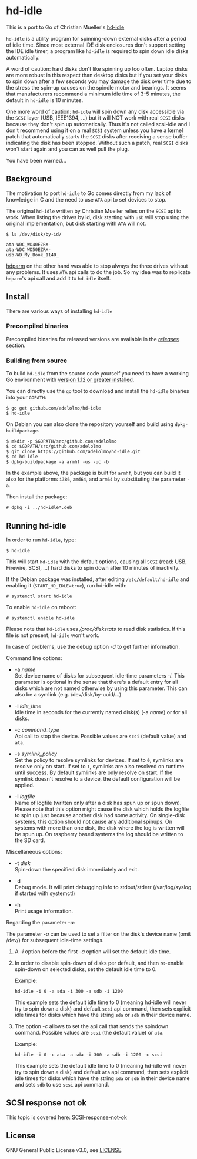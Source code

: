 # hd-idle

This is a port to Go of Christian Mueller's [hd-idle](http://hd-idle.sf.net)

`hd-idle` is a utility program for spinning-down external disks after a period
of idle time. Since most external IDE disk enclosures don't support setting
the IDE idle timer, a program like `hd-idle` is required to spin down idle
disks automatically.

A word of caution: hard disks don't like spinning up too often. Laptop disks
are more robust in this respect than desktop disks but if you set your disks
to spin down after a few seconds you may damage the disk over time due to the
stress the spin-up causes on the spindle motor and bearings. It seems that
manufacturers recommend a minimum idle time of 3-5 minutes, the default in
`hd-idle` is 10 minutes.

One more word of caution: `hd-idle` will spin down any disk accessible via the
`SCSI` layer (USB, IEEE1394, ...) but it will NOT work with real `SCSI` disks
because they don't spin up automatically. Thus it's not called scsi-idle and
I don't recommend using it on a real `SCSI` system unless you have a kernel
patch that automatically starts the `SCSI` disks after receiving a sense buffer
indicating the disk has been stopped. Without such a patch, real `SCSI` disks
won't start again and you can as well pull the plug.

You have been warned...

## Background

The motivation to port `hd-idle` to Go comes directly from my lack of knowledge in C
and the need to use `ATA` api to set devices to stop.

The original `hd-idle` written by Christian Mueller relies on the `SCSI` api to work.
When listing the drives by id, disk starting with `usb` will stop using the original 
implementation, but disk starting with `ATA` will not.

    $ ls /dev/disk/by-id/
    
    ata-WDC_WD40EZRX-
    ata-WDC_WD50EZRX-
    usb-WD_My_Book_1140_
    
[hdparm](https://en.wikipedia.org/wiki/Hdparm) on the other hand was able to stop always the three drives without any problems.
It uses `ATA` api calls to do the job. So my idea was to replicate `hdparm`'s api call 
and add it to `hd-idle` itself.

## Install

There are various ways of installing `hd-idle`

### Precompiled binaries

Precompiled binaries for released versions are available in the 
[*releases*](https://github.com/adelolmo/hd-idle/releases) section.

### Building from source

To build `hd-idle` from the source code yourself you need to have a working
Go environment with [version 1.12 or greater installed](http://golang.org/doc/install).

You can directly use the `go` tool to download and install the `hd-idle` 
binaries into your `GOPATH`:

    $ go get github.com/adelolmo/hd-idle
    $ hd-idle

On Debian you can also clone the repository yourself and build using `dpkg-buildpackage`.

    $ mkdir -p $GOPATH/src/github.com/adelolmo
    $ cd $GOPATH/src/github.com/adelolmo
    $ git clone https://github.com/adelolmo/hd-idle.git
    $ cd hd-idle
    $ dpkg-buildpackage -a armhf -us -uc -b
    
In the example above, the package is built for `armhf`, but you can build it also for the platforms `i386`, `amd64`, and `arm64` 
by substituting the parameter `-a`.
    
Then install the package:

    # dpkg -i ../hd-idle*.deb
    
## Running hd-idle

In order to run `hd-idle`, type: 

    $ hd-idle
    
This will start `hd-idle` with the default options, causing all `SCSI` 
(read: USB, Firewire, SCSI, ...) hard disks to spin down after 10 minutes of inactivity.

If the Debian package was installed, after editing `/etc/default/hd-idle` and enabling it (`START_HD_IDLE=true`), 
run hd-idle with:

    # systemctl start hd-idle
    
To enable `hd-idle` on reboot:

    # systemctl enable hd-idle    

Please note that `hd-idle` uses */proc/diskstats* to read disk statistics. If
this file is not present, `hd-idle` won't work.

In case of problems, use the debug option *-d* to get further information.

Command line options:

+ -a *name*              
                        Set device name of disks for subsequent idle-time
                        parameters *-i*. This parameter is optional in the
                        sense that there's a default entry for all disks
                        which are not named otherwise by using this
                        parameter. This can also be a symlink
                        (e.g. /dev/disk/by-uuid/...)
                         
+ -i *idle_time*          
                        Idle time in seconds for the currently named disk(s)
                        (-a *name*) or for all disks.
                         
+ -c *command_type*       
                        Api call to stop the device. Possible values are `scsi`
                        (default value) and `ata`.

+ -s *symlink_policy*   
                        Set the policy to resolve symlinks for devices. If set 
                        to `0`, symlinks are resolve only on start. If set to `1`,
                        symlinks are also resolved on runtime until success.
                        By default symlinks are only resolve on start. If the 
                        symlink doesn't resolve to a device, the default
                        configuration will be applied.

+ -l *logfile*            
                        Name of logfile (written only after a disk has spun
                        up or spun down). Please note that this option might cause the
                        disk which holds the logfile to spin up just because
                        another disk had some activity. On single-disk systems,
                        this option should not cause any additional spinups.
                        On systems with more than one disk, the disk where the log
                        is written will be spun up. On raspberry based systems the 
                        log should be written to the SD card.

Miscellaneous options:

+ -t *disk*               
                        Spin-down the specified disk immediately and exit.
 
+ -d                      
                        Debug mode. It will print debugging info to
                        stdout/stderr (/var/log/syslog if started with systemctl)
                         
+ -h                      
                        Print usage information.

Regarding the parameter *-a*:

The parameter *-a* can be used to set a filter on the disk's device name (omit /dev/) 
for subsequent idle-time settings.

1) 
    A *-i* option before the first *-a* option will set the default idle time.

2) 
    In order to disable spin-down of disks per default, and then re-enable
    spin-down on selected disks, set the default idle time to 0.

    Example:
    ```
    hd-idle -i 0 -a sda -i 300 -a sdb -i 1200
    ```
    This example sets the default idle time to 0 (meaning hd-idle will never
    try to spin down a disk) and default `scsi` api command, then sets explicit 
    idle times for disks which have the string `sda` or `sdb` in their device name.
 
3) 
    The option *-c* allows to set the api call that sends the spindown command.
    Possible values are `scsi` (the default value) or `ata`.
    
    Example:
    ```
    hd-idle -i 0 -c ata -a sda -i 300 -a sdb -i 1200 -c scsi
    ```  
    This example sets the default idle time to 0 (meaning hd-idle will never
    try to spin down a disk) and default `ata` api command, then sets explicit 
    idle times for disks which have the string `sda` or `sdb` in their device name 
    and sets `sdb` to use `scsi` api command.

## SCSI response not ok

This topic is covered here: [SCSI-response-not-ok](https://github.com/adelolmo/hd-idle/wiki/SCSI-response-not-ok)

## License

GNU General Public License v3.0, see [LICENSE](https://github.com/adelolmo/hd-idle/blob/master/LICENSE).

